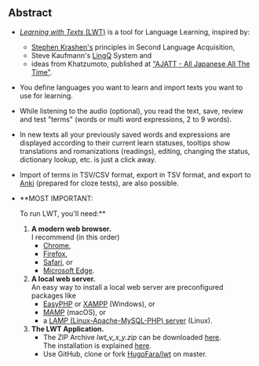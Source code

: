 ## Abstract

*   [_Learning with Texts_ (LWT)](http://sourceforge.net/projects/learning-with-texts/) is a tool for Language Learning, inspired by:
    *   [Stephen Krashen's](http://sdkrashen.com) principles in Second Language Acquisition,
    *   Steve Kaufmann's [LingQ](http://lingq.com) System and
    *   ideas from Khatzumoto, published at ["AJATT - All Japanese All The Time"](http://www.alljapaneseallthetime.com).
*   You define languages you want to learn and import texts you want to use for learning.
*   While listening to the audio (optional), you read the text, save, review and test "terms" (words or multi word expressions, 2 to 9 words).
*   In new texts all your previously saved words and expressions are displayed according to their current learn statuses, tooltips show translations and romanizations (readings), editing, changing the status, dictionary lookup, etc. is just a click away.
*   Import of terms in TSV/CSV format, export in TSV format, and export to [Anki](http://ankisrs.net) (prepared for cloze tests), are also possible.  
      
    
*   **MOST IMPORTANT:  
      
    To run LWT, you'll need:**  
      
    1.  **A modern web browser.**  
        I recommend (in this order)
        *   [Chrome](http://www.google.com/chrome/),
        *   [Firefox](http://www.mozilla.org/firefox/),
        *   [Safari](http://www.apple.com/safari/), or
        *   [Microsoft Edge](https://www.microsoft.com/en-us/windows/microsoft-edge).
    2.  **A local web server.**  
        An easy way to install a local web server are preconfigured packages like
        *   [EasyPHP](http://www.easyphp.org/) or [XAMPP](https://www.apachefriends.org/download.html) (Windows), or
        *   [MAMP](http://mamp.info/en/index.html) (macOS), or
        *   a [LAMP (Linux-Apache-MySQL-PHP) server](http://en.wikipedia.org/wiki/LAMP_%28software_bundle%29) (Linux).
    3.  **The LWT Application.**
        *   The ZIP Archive _lwt\_v\_x\_y.zip_ can be downloaded [here](http://sourceforge.net/projects/learning-with-texts/files/).  
            The installation is explained [here](#install).
        *   Use GitHub, clone or fork [HugoFara/lwt](https://github.com/HugoFara/lwt) on master.